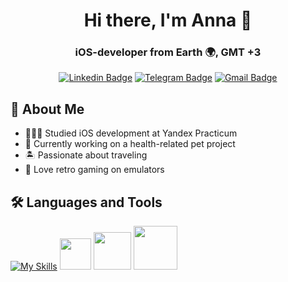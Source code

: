 <div id="header" align="center"> 
  <h1>Hi there, I'm Anna 👋</h1>
<h3>iOS-developer from Earth 🌍, GMT +3</h3>

  [![Linkedin Badge](https://img.shields.io/badge/-LinkedIn-blue?style=flat&logo=Linkedin&logoColor=white&link=https://www.linkedin.com/in/bkljn4g/)](https://www.linkedin.com/in/bkljn4g/)
  [![Telegram Badge](https://img.shields.io/badge/-Telegram-1ca0f1?style=flat&labelColor=1ca0f1&logo=telegram&logoColor=white&link=https://t.me/bkljn4g)](https://t.me/bkljn4g)
  [![Gmail Badge](https://img.shields.io/badge/-Gmail-c14438?style=flat&logo=Gmail&logoColor=white&link=mailto:bkljn4g@gmail.com)](mailto:bkljn4g@gmail.com)
</div>

## 🚀 About Me
- 👩🏻‍💻 Studied iOS development at Yandex Practicum  
- 🥑 Currently working on a health-related pet project  
- 🏝 Passionate about traveling   
- 👾 Love retro gaming on emulators  

## 🛠 Languages and Tools
  [![My Skills](https://skillicons.dev/icons?i=swift,git,postman,figma,stackoverflow)](https://skillicons.dev)
  <a href="#"><img src="https://github.com/onemarc/tech-icons/blob/main/icons/xcode-dark.svg" width="50"></a>
  <a href="#"><img src="https://github.com/onemarc/tech-icons/blob/main/icons/xcode-dark.svg" width="60"></a>
  <a href="#"><img src="https://github.com/onemarc/tech-icons/blob/main/icons/swift-dark.svg" width="70"></a>
  
